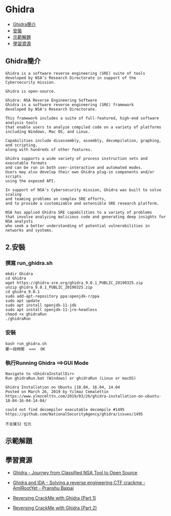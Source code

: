 # Ghidra
- [Ghidra簡介](#Ghidra簡介)
- [安裝](#安裝)
- [示範解題](#示範解題)
- [學習資源](#學習資源)

## Ghidra簡介
```
Ghidra is a software reverse engineering (SRE) suite of tools 
developed by NSA’s Research Directorate in support of the Cybersecurity mission.

Ghidra is open-source.
```
```
Ghidra: NSA Reverse Engineering Software
Ghidra is a software reverse engineering (SRE) framework 
developed by NSA's Research Directorate. 

This framework includes a suite of full-featured, high-end software analysis tools 
that enable users to analyze compiled code on a variety of platforms 
including Windows, Mac OS, and Linux. 

Capabilities include disassembly, assembly, decompilation, graphing, and scripting, 
along with hundreds of other features. 

Ghidra supports a wide variety of process instruction sets and executable formats 
and can be run in both user-interactive and automated modes. 
Users may also develop their own Ghidra plug-in components and/or scripts 
using the exposed API.

In support of NSA's Cybersecurity mission, Ghidra was built to solve scaling 
and teaming problems on complex SRE efforts, 
and to provide a customizable and extensible SRE research platform. 

NSA has applied Ghidra SRE capabilities to a variety of problems 
that involve analyzing malicious code and generating deep insights for NSA analysts 
who seek a better understanding of potential vulnerabilities in networks and systems.
```
## 2.安裝
### 撰寫 run_ghidra.sh
```
mkdir Ghidra
cd Ghidra
wget https://ghidra-sre.org/ghidra_9.0.1_PUBLIC_20190325.zip
unzip ghidra_9.0.1_PUBLIC_20190325.zip
cd ghidra_9.0.1
sudo add-apt-repository ppa:openjdk-r/ppa 
sudo apt update 
sudo apt install openjdk-11-jdk 
sudo apt install openjdk-11-jre-headless
chmod +x ghidraRun
./ghidraRun
```

### 安裝
```
bash run_ghidra.sh
要一段時間  ==>  OK
```
### 執行Running Ghidra ==>GUI Mode
```
Navigate to <GhidraInstallDir>
Run ghidraRun.bat (Windows) or ghidraRun (Linux or macOS)
```
```
Ghidra Installation on Ubuntu |18.04, 16.04, 14.04
Posted on March 26, 2019 by Yılmaz Cemalettin
https://www.ylmzcmlttn.com/2019/03/26/ghidra-installation-on-ubuntu-18-04-16-04-14-04/
```
```
could not find decompiler executable decompile #1495
https://github.com/NationalSecurityAgency/ghidra/issues/1495

不支援32 位元
```
## 示範解題



## 學習資源
- [Ghidra - Journey from Classified NSA Tool to Open Source](https://www.youtube.com/watch?v=kx2xp7IQNSc&t=683s)
- [Ghidra and IDA - Solving a reverse engineering CTF crackme - AmIRootYet - Pranshu Bajpai](https://www.youtube.com/watch?v=S06pgk4DjFQ)

- [Reversing CrackMe with Ghidra (Part 1)](https://www.youtube.com/watch?v=6p5Qviusskk&t=33s)
- [Reversing CrackMe with Ghidra (Part 2)](https://www.youtube.com/watch?v=Eu9YC1Jq1Do)


